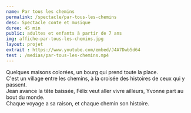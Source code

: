 ```yaml
---
name: Par tous les chemins
permalink: /spectacle/par-tous-les-chemins
desc: Spectacle conte et musique
duree: 45 min
public: adultes et enfants à partir de 7 ans
img: affiche-par-tous-les-chemins.jpg
layout: projet
extrait : https://www.youtube.com/embed/J4A7Dwb5d64
test : /medias/par-tous-les-chemins.mp4
---
```

Quelques maisons colorées, un bourg qui prend toute la place.<br>
C'est un village entre les chemins, à la croisée des histoires de ceux qui y passent.<br>
Jean avance la tête baissée, Félix veut aller vivre ailleurs, Yvonne part au bout du monde.<br>
Chaque voyage a sa raison, et chaque chemin son histoire.
